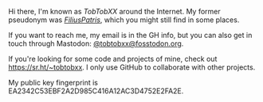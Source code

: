 Hi there, I'm known as _TobTobXX_ around the Internet. My former pseudonym was _[FiliusPatris](https://github.com/Filius-Patris)_,
which you might still find in some places.

If you want to reach me, my email is in the GH info, but you can also get in touch through Mastodon: [@tobtobxx@fosstodon.org](https://fosstodon.org/@tobtobxx).

If you're looking for some code and projects of mine, check out <https://sr.ht/~tobtobxx>. I only use GitHub to collaborate with other
projects.

My public key fingerprint is EA2342C53EBF2A2D985C416A12AC3D4752E2FA2E.
<!---
TobTobXX/TobTobXX is a ✨ special ✨ repository because its `README.md` (this file) appears on your GitHub profile.
You can click the Preview link to take a look at your changes.
--->
